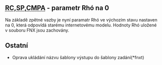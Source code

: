 ﻿---
categories: [fenix]
layout: fenix
---
## <abbr title="Reachové křivky">RC</abbr>,<abbr title="Strategický plán">SP</abbr>,<abbr title="Crossmediální postanalýza">CMPA</abbr> - parametr Rhó na 0

Na základě zpětné vazby je nyní paramatr Rhó ve výchozím stavu nastaven na 0, která odpovídá starému internetovému modelu. Hodnoty Rhó uložené v souboru FNX jsou zachovány. 
   
 
## Ostatní
<ul>
<li>Oprava ukládání názvu šablony výstupu do šablony zadání(*fnxt)</li>
</ul>






 
